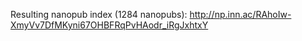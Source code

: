 Resulting nanopub index (1284 nanopubs):
http://np.inn.ac/RAhoIw-XmyVv7DfMKyni67OHBFRqPvHAodr_iRgJxhtxY

